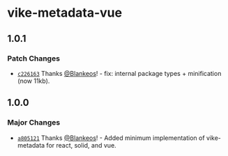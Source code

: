 # vike-metadata-vue

## 1.0.1

### Patch Changes

- [`c226163`](https://github.com/Blankeos/vike-metadata/commit/c226163e370a0109ca8d61abe13e483a02519dcb) Thanks [@Blankeos](https://github.com/Blankeos)! - fix: internal package types + minification (now 11kb).

## 1.0.0

### Major Changes

- [`a805121`](https://github.com/Blankeos/vike-metadata/commit/a8051212650dd0aeedee9d64fad768cc3ac99a64) Thanks [@Blankeos](https://github.com/Blankeos)! - Added minimum implementation of vike-metadata for react, solid, and vue.
